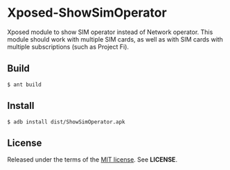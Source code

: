 Xposed-ShowSimOperator
======================
Xposed module to show SIM operator instead of Network operator. This module
should work with multiple SIM cards, as well as with SIM cards with multiple
subscriptions (such as Project Fi).

Build
-----

    $ ant build

Install
-------

    $ adb install dist/ShowSimOperator.apk

License
-------
Released under the terms of the
[MIT license](http://tldrlegal.com/license/mit-license). See **LICENSE**.
